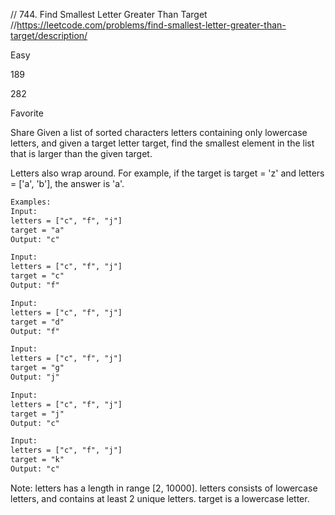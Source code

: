 // 744. Find Smallest Letter Greater Than Target
//https://leetcode.com/problems/find-smallest-letter-greater-than-target/description/

Easy

189

282

Favorite

Share Given a list of sorted characters letters containing only lowercase letters, and given a target letter target,
find the smallest element in the list that is larger than the given target.

Letters also wrap around. For example, if the target is target = 'z' and letters = ['a', 'b'], the answer is 'a'.

```html
Examples:
Input:
letters = ["c", "f", "j"]
target = "a"
Output: "c"

Input:
letters = ["c", "f", "j"]
target = "c"
Output: "f"

Input:
letters = ["c", "f", "j"]
target = "d"
Output: "f"

Input:
letters = ["c", "f", "j"]
target = "g"
Output: "j"

Input:
letters = ["c", "f", "j"]
target = "j"
Output: "c"

Input:
letters = ["c", "f", "j"]
target = "k"
Output: "c"
```

Note:
letters has a length in range [2, 10000]. letters consists of lowercase letters, and contains at least 2 unique letters.
target is a lowercase letter.